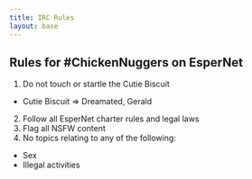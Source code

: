 ```yaml
---
title: IRC Rules
layout: base
---
```


## Rules for #ChickenNuggers on EsperNet

1. Do not touch or startle the Cutie Biscuit
 * Cutie Biscuit => Dreamated, Gerald
2. Follow all EsperNet charter rules and legal laws
3. Flag all NSFW content
4. No topics relating to any of the following:
 * Sex
 * Illegal activities
